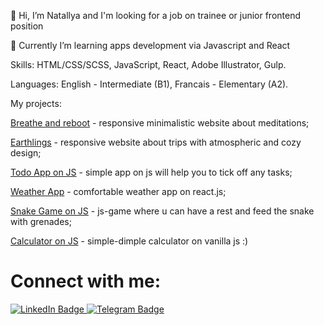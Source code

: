 👋 Hi, I’m Natallya and I'm looking for a job on trainee or junior frontend position

👀 Currently I’m learning apps development via Javascript and React

Skills: HTML/CSS/SCSS, JavaScript, React, Adobe Illustrator, Gulp.

Languages: English - Intermediate (B1), Francais - Elementary (A2).

My projects: 

[Breathe and reboot](https://lepsvision.github.io/breathe-and-reboot/) - responsive minimalistic website 
about meditations;

[Earthlings](https://lepsvision.github.io/earthlings/) - responsive website about trips with atmospheric and cozy design;

[Todo App on JS](https://lepsvision.github.io/js-todo-app/) - simple app on js will help you to tick off any tasks;

[Weather App](https://lepsvision.github.io/react-js-app-weather/) - comfortable weather app on react.js;

[Snake Game on JS](https://lepsvision.github.io/js-snake/) - js-game where u can have a rest and feed the snake with grenades;

[Calculator on JS](https://lepsvision.github.io/calculator-js/) - simple-dimple calculator on vanilla js :)

# Connect with me:

<a href="https://www.linkedin.com/in/lepsvidze/">
    <img src="https://img.shields.io/badge/LinkedIn-blue?style=for-the-badge&logo=linkedin&logoColor=white" alt="LinkedIn Badge"/>
  </a>
<a href="https://t.me/lepsvidze">
    <img src="https://img.shields.io/badge/Telegram-blue?style=for-the-badge&logo=telegram&logoColor=white" alt="Telegram Badge"/>
  </a> 







